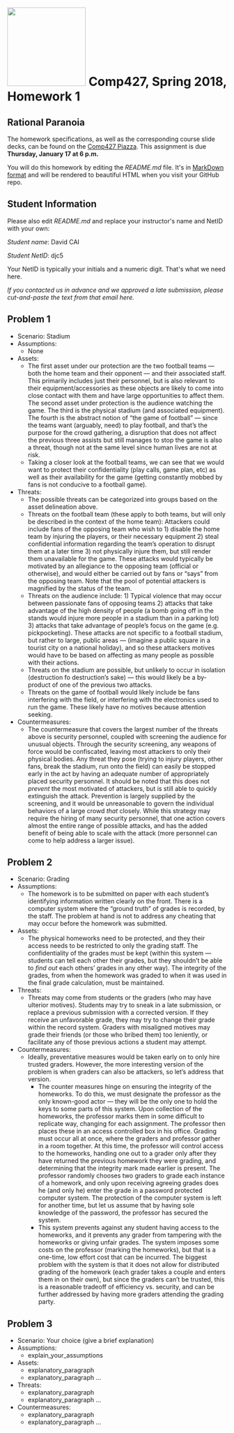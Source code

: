# <img src="http://www.rice.edu/_images/rice-logo.jpg" width=180> Comp427, Spring 2018, Homework 1
## Rational Paranoia
The homework specifications, as well as the corresponding course slide decks,
can be found on the [Comp427 Piazza](https://piazza.com/class/jqifhp864b37ju).
This assignment is due **Thursday, January 17 at 6 p.m.**

You will do this homework by editing the _README.md_ file. It's in
[MarkDown format](https://guides.github.com/features/mastering-markdown/)
and will be rendered to beautiful HTML when you visit your GitHub repo.

## Student Information
Please also edit _README.md_ and replace your instructor's name and NetID with your own:

_Student name_: David CAI

_Student NetID_: djc5

Your NetID is typically your initials and a numeric digit. That's
what we need here.

_If you contacted us in advance and we approved a late submission,
please cut-and-paste the text from that email here._

## Problem 1
- Scenario: Stadium
- Assumptions:
  - None
- Assets:
  - The first asset under our protection are the two football teams — both the home team and their opponent — and their associated staff. This primarily includes just their personnel, but is also relevant to their equipment/accessories as these objects are likely to come into close contact with them and have large opportunities to affect them. The second asset under protection is the audience watching the game. The third is the physical stadium (and associated equipment). The fourth is the abstract notion of “the game of football” — since the teams want (arguably, need) to play football, and that’s the purpose for the crowd gathering, a disruption that does not affect the previous three assists but still manages to stop the game is also a threat, though not at the same level since human lives are not at risk.
  - Taking a closer look at the football teams, we can see that we would want to  protect their confidentiality (play calls, game plan, etc) as well as their availability for the game (getting constantly mobbed by fans is not conducive to a football game).
- Threats:
  - The possible threats can be categorized into groups based on the asset delineation above.
  - Threats on the football team (these apply to both teams, but will only be described in the context of the home team): Attackers could include fans of the opposing team who wish to 1) disable the home team by injuring the players, or their necessary equipment 2) steal confidential information regarding the team’s operation to disrupt them at a later time 3) not physically injure them, but still render them unavailable for the game. These attacks would typically be motivated by an allegiance to the opposing team (official or otherwise), and would either be carried out by fans or “says” from the opposing team. Note that the pool of potential attackers is magnified by the status of the team.
  - Threats on the audience include: 1) Typical violence that may occur between passionate fans of opposing teams 2) attacks that take advantage of the high density of people (a bomb going off in the stands would injure more people in a stadium than in a parking lot) 3) attacks that take advantage of people’s focus on the game (e.g. pickpocketing). These attacks are not specific to a football stadium, but rather to large, public areas — (imagine a public square in a tourist city on a national holiday), and so these attackers motives would have to be based on affecting as many people as possible with their actions.
  - Threats on the stadium are possible, but unlikely to occur in isolation (destruction fo destruction’s sake) — this would likely be a by-product of one of the previous two attacks.
  - Threats on the game of football would likely include be fans interfering with the field, or interfering with the electronics used to run the game. These likely have no motives because attention seeking.
- Countermeasures:
  - The countermeasure that covers the largest number of the threats above is security personnel, coupled with screening the audience for unusual objects. Through the security screening, any weapons of force would be confiscated, leaving most attackers to only their physical bodies. Any threat they pose (trying to injury players, other fans, break the stadium, run onto the field) can easily be stopped early in the act by having an adequate number of appropriately placed security personnel. It should be noted that this does not _prevent_ the most motivated of attackers, but is still able to quickly extinguish the attack. Prevention is largely supplied by the screening, and it would be unreasonable to govern the individual behaviors of a large crowd _that_ closely. While this strategy may require the hiring of many security personnel, that one action covers almost the entire range of possible attacks, and has the added benefit of being able to scale with the attack (more personnel can come to help address a larger issue). 

## Problem 2
- Scenario: Grading
- Assumptions:
	- The homework is to be submitted on paper with each student’s identifying information written clearly on the front. There is a computer system where the “ground truth” of grades is recorded, by the staff. The problem at hand is not to address any cheating that may occur before the homework was submitted.
- Assets:
  - The physical homeworks need to be protected, and they their access needs to be restricted to only the grading staff. The confidentiality of the grades must be kept (within this system — students can tell each other their grades, but they shouldn’t be able to _find out_ each others’ grades in any other way). The integrity of the grades, from when the homework was graded to when it was used in the final grade calculation, must be maintained. 
- Threats:
  - Threats may come from students or the graders (who may have ulterior motives). Students may try to sneak in a late submission, or replace a previous submission with a corrected version. If they receive an unfavorable grade, they may try to change their grade within the record system. Graders with misaligned motives may grade their friends (or those who bribed them) too leniently, or facilitate any of those previous actions a student may attempt. 
- Countermeasures:
  - Ideally, preventative measures would be taken early on to only hire trusted graders. However, the more interesting version of the problem is when graders can also be attackers, so let’s address that version.   
	- The counter measures hinge on ensuring the integrity of the homeworks. To do this, we must designate the professor as the only known-good actor — they will be the only one to hold the keys to some parts of this system. Upon collection of the homeworks, the professor marks them in some difficult to replicate way, changing for each assignment. The professor then places these  in an access controlled box in his office. Grading must occur all at once, where the graders and professor gather in a room together. At this time, the professor will control access to the homeworks, handing one out to a grader only after they have returned the previous homework they were grading, and determining that the integrity mark made earlier is present. The professor randomly chooses two graders to grade each instance of a homework, and only upon receiving agreeing grades does he (and only he) enter the grade in a password protected computer system. The protection of the computer system is left for another time, but let us assume that by having sole knowledge of the password, the professor has secured the system. 
	- This system prevents against any student having access to the homeworks, and it prevents any grader from tampering with the homeworks or giving unfair grades. The system imposes some costs on the professor (marking the homeworks), but that is a one-time, low effort cost that can be incurred. The biggest problem with the system is that it does not allow for distributed grading of the homework (each grader takes a couple and enters them in on their own), but since the graders can’t be trusted, this is a reasonable tradeoff of efficiency vs. security, and can be further addressed by having more graders attending the grading party.

## Problem 3
- Scenario: Your choice (give a brief explanation)
- Assumptions:
  - explain_your_assumptions
- Assets:
  - explanatory_paragraph
  - explanatory_paragraph ...
- Threats:
  - explanatory_paragraph 
  - explanatory_paragraph ...
- Countermeasures:
  - explanatory_paragraph
  - explanatory_paragraph ...

